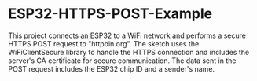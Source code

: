 # ESP32-HTTPS-POST-Example
This project connects an ESP32 to a WiFi network and performs a secure HTTPS POST request to "httpbin.org". The sketch uses the WiFiClientSecure library to handle the HTTPS connection and includes the server's CA certificate for secure communication. The data sent in the POST request includes the ESP32 chip ID and a sender's name.
